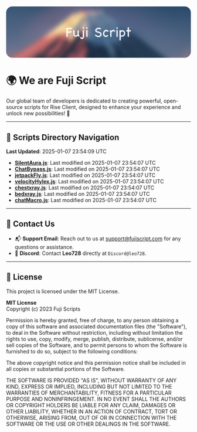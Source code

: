 ![Banner](.github/b.webp)

# 🌍 **We are Fuji Script**

Our global team of developers is dedicated to creating powerful, open-source scripts for Rise Client, designed to enhance your experience and unlock new possibilities! 🌟

---
<!-- SCRIPTS_NAVIGATION_START -->
## 📂 **Scripts Directory Navigation**

**Last Updated**: 2025-01-07 23:54:09 UTC

- **[SilentAura.js](scripts/SilentAura.js)**: Last modified on 2025-01-07 23:54:07 UTC
- **[ChatBypass.js](scripts/ChatBypass.js)**: Last modified on 2025-01-07 23:54:07 UTC
- **[jetpackFly.js](scripts/jetpackFly.js)**: Last modified on 2025-01-07 23:54:07 UTC
- **[velocityHylex.js](scripts/velocityHylex.js)**: Last modified on 2025-01-07 23:54:07 UTC
- **[chestxray.js](scripts/chestxray.js)**: Last modified on 2025-01-07 23:54:07 UTC
- **[bedxray.js](scripts/bedxray.js)**: Last modified on 2025-01-07 23:54:07 UTC
- **[chatMacro.js](scripts/chatMacro.js)**: Last modified on 2025-01-07 23:54:07 UTC

<!-- SCRIPTS_NAVIGATION_END -->

---

## 💬 **Contact Us**  
- 📬 **Support Email**: Reach out to us at [support@fujiscript.com](mailto:support@fujiscript.com) for any questions or assistance.  
- 💬 **Discord**: Contact **Leo728** directly at `Discord@leo728`.

---

## 📜 **License**

This project is licensed under the MIT License.  

**MIT License**  
Copyright (c) 2023 Fuji Scripts  

Permission is hereby granted, free of charge, to any person obtaining a copy of this software and associated documentation files (the "Software"), to deal in the Software without restriction, including without limitation the rights to use, copy, modify, merge, publish, distribute, sublicense, and/or sell copies of the Software, and to permit persons to whom the Software is furnished to do so, subject to the following conditions:  

The above copyright notice and this permission notice shall be included in all copies or substantial portions of the Software.  

THE SOFTWARE IS PROVIDED "AS IS", WITHOUT WARRANTY OF ANY KIND, EXPRESS OR IMPLIED, INCLUDING BUT NOT LIMITED TO THE WARRANTIES OF MERCHANTABILITY, FITNESS FOR A PARTICULAR PURPOSE AND NONINFRINGEMENT. IN NO EVENT SHALL THE AUTHORS OR COPYRIGHT HOLDERS BE LIABLE FOR ANY CLAIM, DAMAGES OR OTHER LIABILITY, WHETHER IN AN ACTION OF CONTRACT, TORT OR OTHERWISE, ARISING FROM, OUT OF OR IN CONNECTION WITH THE SOFTWARE OR THE USE OR OTHER DEALINGS IN THE SOFTWARE.  
